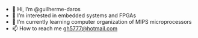 - 👋 Hi, I’m @guilherme-daros
- 👀 I’m interested in embedded systems and FPGAs
- 🌱 I’m currently learning computer organization of MIPS microprocessors
- 📫 How to reach me gh5777@hotmail.com

<!---
guilherme-daros/guilherme-daros is a ✨ special ✨ repository because its `README.md` (this file) appears on your GitHub profile.
You can click the Preview link to take a look at your changes.
--->
